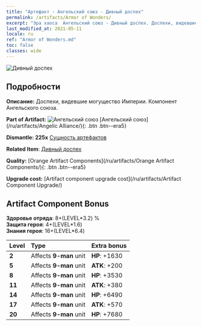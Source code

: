 ```yaml
---
title: "Артефакт - Ангельский союз - Дивный доспех"
permalink: /artifacts/Armor of Wonders/
excerpt: "Эра хаоса  Ангельский союз - Дивный доспех. Доспехи, видевшие могущество Империи. Компонент Ангельского союза."
last_modified_at: 2021-05-11
locale: ru
ref: "Armor of Wonders.md"
toc: false
classes: wide
---
```


 ![Дивный доспех](/images/t/artifact_40414.png)



## Подробности

 **Описание:** Доспехи, видевшие могущество Империи. Компонент Ангельского союза.

 **Part of Artifact:** ![Ангельский союз](/images/t/icon_artifact_41.png) [Ангельский союз](/ru/artifacts/Angelic Alliance/){: .btn .btn--era5}

 **Dismantle: 225x** [Сущность артефактов](/ItemsRU/con_905/)

 **Related Item**: [Дивный доспех](/ItemsRU/art_153/)

 **Quality:** [Orange Artifact Components](/ru/artifacts/Orange Artifact Components/){: .btn .btn--era5}

 **Upgrade cost:** [Artifact component upgrade cost](/ru/artifacts/Artifact Component Upgrade/)

## Artifact Component Bonus

  **Здоровье отряда**: 8+(LEVEL\*3.2) %<br/>**Защита героя**: 4+(LEVEL\*1.6)<br/>**Знания героя**: 16+(LEVEL\*6.4)

  |  Level  | Type |    Extra bonus  | 
  |:--------|:-----|:----------------| 
  | **2** | Affects **9-man** unit | **HP**: +1630 | 
  | **5** | Affects **9-man** unit | **ATK**: +200 | 
  | **8** | Affects **9-man** unit | **HP**: +3530 | 
  | **11** | Affects **9-man** unit | **ATK**: +380 | 
  | **14** | Affects **9-man** unit | **HP**: +6490 | 
  | **17** | Affects **9-man** unit | **ATK**: +570 | 
  | **20** | Affects **9-man** unit | **HP**: +7680 | 
